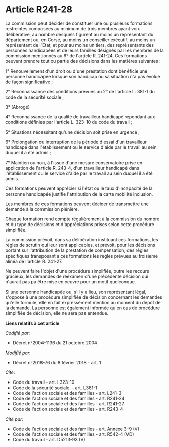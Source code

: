 # Article R241-28

La commission peut décider de constituer une ou plusieurs formations restreintes composées au minimum de trois membres ayant
voix délibérative, au nombre desquels figurent au moins un représentant du département ou, en Corse, au moins un conseiller
exécutif, au moins un représentant de l'Etat, et pour au moins un tiers, des représentants des personnes handicapées et de
leurs familles désignés par les membres de la commission mentionnés au 6° de l'article R. 241-24, Ces formations peuvent
prendre tout ou partie des décisions dans les matières suivantes : 

1° Renouvellement d'un droit ou d'une prestation dont bénéficie une personne handicapée lorsque son handicap ou sa situation
n'a pas évolué de façon significative ; 

2° Reconnaissance des conditions prévues au 2° de l'article L. 381-1 du code de la sécurité sociale ; 

3° (Abrogé) 

4° Reconnaissance de la qualité de travailleur handicapé répondant aux conditions définies par l'article L. 323-10 du code du
travail ; 

5° Situations nécessitant qu'une décision soit prise en urgence ; 

6° Prolongation ou interruption de la période d'essai d'un travailleur handicapé dans l'établissement ou le service d'aide
par le travail au sein duquel il a été admis ; 

7° Maintien ou non, à l'issue d'une mesure conservatoire prise en application de l'article R. 243-4, d'un travailleur
handicapé dans l'établissement ou le service d'aide par le travail au sein duquel il a été admis. 

Ces formations peuvent apprécier si l'état ou le taux d'incapacité de la personne handicapée justifie l'attribution de la
carte mobilité inclusion. 

Les membres de ces formations peuvent décider de transmettre une demande à la commission plénière. 

Chaque formation rend compte régulièrement à la commission du nombre et du type de décisions et d'appréciations prises selon
cette procédure simplifiée. 

La commission prévoit, dans sa délibération instituant ces formations, les règles de scrutin qui leur sont applicables, et
prévoit, pour les décisions portant sur l'attribution de la prestation de compensation, des règles spécifiques transposant à
ces formations les règles prévues au troisième alinéa de l'article R. 241-27. 

Ne peuvent faire l'objet d'une procédure simplifiée, outre les recours gracieux, les demandes de réexamen d'une précédente
décision qui n'aurait pas pu être mise en oeuvre pour un motif quelconque. 

Si une personne handicapée ou, s'il y a lieu, son représentant légal, s'oppose à une procédure simplifiée de décision
concernant les demandes qu'elle formule, elle en fait expressément mention au moment du dépôt de la demande. La personne est
également informée qu'en cas de procédure simplifiée de décision, elle ne sera pas entendue.

**Liens relatifs à cet article**

_Codifié par_:

  - Décret n°2004-1136 du 21 octobre 2004

_Modifié par_:

  - Décret n°2018-76 du 8 février 2018 - art. 1

_Cite_:

  - Code du travail - art. L323-10
  - Code de la sécurité sociale. - art. L381-1
  - Code de l'action sociale et des familles - art. L241-3
  - Code de l'action sociale et des familles - art. R241-24
  - Code de l'action sociale et des familles - art. R241-27
  - Code de l'action sociale et des familles - art. R243-4

_Cité par_:

  - Code de l'action sociale et des familles - art. Annexe 3-9 (V)
  - Code de l'action sociale et des familles - art. R542-4 (VD)
  - Code du travail - art. D5213-93 (V)
